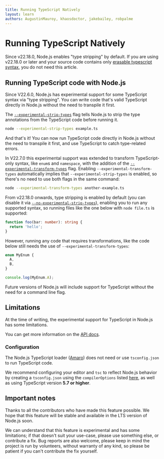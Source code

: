 ```yaml
---
title: Running TypeScript Natively
layout: learn
authors: AugustinMauroy, khaosdoctor, jakebailey, robpalme
---
```


# Running TypeScript Natively

Since v22.18.0, Node.js enables "type stripping" by default. If you are using v22.18.0 or later and your source code contains only [erasable typescript syntax](https://devblogs.microsoft.com/typescript/announcing-typescript-5-8-beta/#the---erasablesyntaxonly-option), you do not need this article.

## Running TypeScript code with Node.js

Since V22.6.0, Node.js has experimental support for some TypeScript syntax via "type stripping". You can write code that's valid TypeScript directly in Node.js without the need to transpile it first.

The [`--experimental-strip-types`](https://nodejs.org/docs/latest-v22.x/api/cli.html#--experimental-strip-types) flag tells Node.js to strip the type annotations from the TypeScript code before running it.

```bash
node --experimental-strip-types example.ts
```

And that's it! You can now run TypeScript code directly in Node.js without the need to transpile it first, and use TypeScript to catch type-related errors.

In V22.7.0 this experimental support was extended to transform TypeScript-only syntax, like `enum`s and `namespace`, with the addition of the [`--experimental-transform-types`](https://nodejs.org/docs/latest-v22.x/api/cli.html#--experimental-transform-types) flag. Enabling `--experimental-transform-types` automatically implies that `--experimental-strip-types` is enabled, so there's no need to use both flags in the same command:

```bash
node --experimental-transform-types another-example.ts
```

From v22.18.0 onwards, type stripping is enabled by default (you can disable it via [`--no-experimental-strip-types`](https://nodejs.org/docs/latest-v22.x/api/cli.html#--no-experimental-strip-types)), enabling you to run any supported syntax, so running files like the one below with `node file.ts` is supported:

```ts
function foo(bar: number): string {
  return 'hello';
}
```

However, running any code that requires transformations, like the code below still needs the use of `--experimental-transform-types`:

```ts
enum MyEnum {
  A,
  B,
}

console.log(MyEnum.A);
```

Future versions of Node.js will include support for TypeScript without the need for a command line flag.

## Limitations

At the time of writing, the experimental support for TypeScript in Node.js has some limitations.

You can get more information on the [API docs](https://nodejs.org/docs/latest-v22.x/api/typescript.html#typescript-features).

### Configuration

The Node.js TypeScript loader ([Amaro](https://github.com/nodejs/amaro)) does not need or use `tsconfig.json` to run TypeScript code.

We recommend configuring your editor and `tsc` to reflect Node.js behavior by creating a `tsconfig.json` using the `compilerOptions` listed [here](https://nodejs.org/api/typescript.html#type-stripping), as well as using TypeScript version **5.7 or higher**.

## Important notes

Thanks to all the contributors who have made this feature possible. We hope that this feature will be stable and available in the LTS version of Node.js soon.

We can understand that this feature is experimental and has some limitations; if that doesn't suit your use-case, please use something else, or contribute a fix. Bug reports are also welcome, please keep in mind the project is run by volunteers, without warranty of any kind, so please be patient if you can't contribute the fix yourself.
